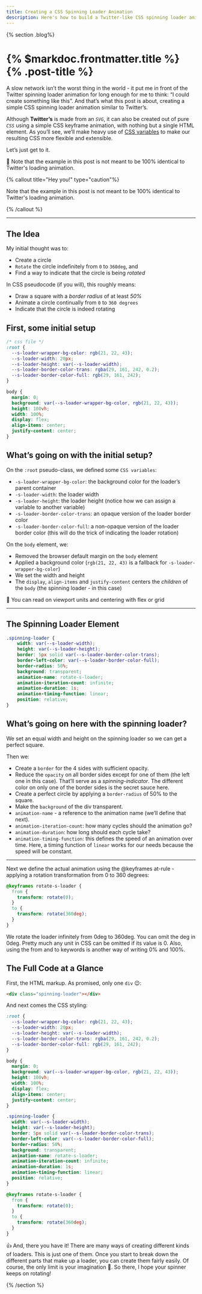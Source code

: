 ```yaml
---
title: Creating a CSS Spinning Loader Animation
description: Here's how to build a Twitter-like CSS spinning loader animation. We also make heavy use of CSS variables, to show you how powerful they can be.
---
```


{% section .blog%}

# {% $markdoc.frontmatter.title %} {% .post-title %}

A slow network isn’t the worst thing in the world - it put me in front of the Twitter spinning loader animation for long enough for me to think: “I could create something like this”. And that’s what this post is about, creating a simple CSS spinning loader animation similar to Twitter’s.

Although **Twitter’s** is made from an *`SVG`*, it can also be created out of pure *`CSS`* using a simple CSS keyframe animation, with nothing but a single HTML element. As you’ll see, we’ll make heavy use of [CSS variables](https://alligator.io/css/css-variables/) to make our resulting CSS more flexible and extensible.

Let’s just get to it.

📌 Note that the example in this post is not meant to be 100% identical to Twitter's loading animation.

{% callout title="Hey you!" type="caution"%}

Note that the example in this post is not meant to be 100% identical to Twitter's loading animation.

{% /callout %}

---

## The Idea

My initial thought was to:
- Create a circle
- `Rotate` the circle indefinitely from `0` to `360deg`, and
- Find a way to indicate that the circle is being *rotated*

In CSS pseudocode (if you will), this roughly means:

- Draw a square with a *border radius* of at least *50%*
- Animate a circle continually from `0` to `360 degrees`
- Indicate that the circle is indeed rotating

## First, some initial setup

```css
/* css file */
:root {
  --s-loader-wrapper-bg-color: rgb(21, 22, 43);
  --s-loader-width: 20px;
  --s-loader-height: var(--s-loader-width);
  --s-loader-border-color-trans: rgba(29, 161, 242, 0.2);
  --s-loader-border-color-full: rgb(29, 161, 242);
}

body {
  margin: 0;
  background: var(--s-loader-wrapper-bg-color, rgb(21, 22, 43));
  height: 100vh;
  width: 100%;
  display: flex;
  align-items: center;
  justify-content: center;
}
```

## What’s going on with the initial setup?

On the `:root` pseudo-class, we defined some `CSS variables`:

- `-s-loader-wrapper-bg-color`: the background color for the loader’s parent container
- `-s-loader-width`: the loader width
- `-s-loader-height`: the loader height (notice how we can assign a variable to another variable)
- `-s-loader-border-color-trans`: an opaque version of the loader border color
- `-s-loader-border-color-full`: a non-opaque version of the loader border color (this will do the trick of indicating the loader rotation)

On the `body` element, we:

- Removed the browser default margin on the `body` element
- Applied a background color (`rgb(21, 22, 43)` is a fallback for `-s-loader-wrapper-bg-color`)
- We set the width and height
- The `display`, `align-items` and `justify-content` centers the *children* of the `body` (the spinning loader - in this case)

📌 You can read on viewport units and centering with flex or grid

---

## The Spinning Loader Element

```css
.spinning-loader {
	width: var(--s-loader-width);
	height: var(--s-loader-height);
	border: 5px solid var(--s-loader-border-color-trans);
	border-left-color: var(--s-loader-border-color-full);
	border-radius: 50%;
	background: transparent;
	animation-name: rotate-s-loader;
	animation-iteration-count: infinite;
	animation-duration: 1s;
	animation-timing-function: linear;
	position: relative;
}
```

## What’s going on here with the spinning loader?

We set an equal width and height on the spinning loader so we can get a perfect square.

Then we:

- Create a `border` for the 4 sides with sufficient opacity.
- Reduce the `opacity` on all border sides except for one of them (the left one in this case). That’ll serve as a *spinning-indicator*. The different color on only one of the border sides is the secret sauce here.
- Create a perfect circle by applying a `border-radius` of 50% to the square.
- Make the `background` of the div transparent.
- `animation-name` - a reference to the animation name (we’ll define that next).
- `animation-iteration-count`: how many cycles should the animation go?
- `animation-duration`: how long should each cycle take?
- `animation-timing-function`: this defines the speed of an animation over time. Here, a timing function of `linear` works for our needs because the speed will be constant.

---

Next we define the actual animation using the @keyframes at-rule - applying a rotation transformation from 0 to 360 degrees:

```css
@keyframes rotate-s-loader {
  from {
    transform: rotate(0);
  }
  to {
    transform: rotate(360deg);
  }
}
```

We rotate the loader infinitely from 0deg to 360deg. You can omit the deg in 0deg. Pretty much any unit in CSS can be omitted if its value is 0. Also, using the from and to keywords is another way of writing 0% and 100%.

## The Full Code at a Glance

First, the HTML markup. As promised, only one `div` 😉:

```html
<div class="spinning-loader"></div>
```

And next comes the CSS styling:

```css
:root {
  --s-loader-wrapper-bg-color: rgb(21, 22, 43);
  --s-loader-width: 20px;
  --s-loader-height: var(--s-loader-width);
  --s-loader-border-color-trans: rgba(29, 161, 242, 0.2);
  --s-loader-border-color-full: rgb(29, 161, 242);
}

body {
  margin: 0;
  background: var(--s-loader-wrapper-bg-color, rgb(21, 22, 43));
  height: 100vh;
  width: 100%;
  display: flex;
  align-items: center;
  justify-content: center;
}

.spinning-loader {
  width: var(--s-loader-width);
  height: var(--s-loader-height);
  border: 5px solid var(--s-loader-border-color-trans);
  border-left-color: var(--s-loader-border-color-full);
  border-radius: 50%;
  background: transparent;
  animation-name: rotate-s-loader;
  animation-iteration-count: infinite;
  animation-duration: 1s;
  animation-timing-function: linear;
  position: relative;
}

@keyframes rotate-s-loader {
  from {
    transform: rotate(0);
  }
  to {
    transform: rotate(360deg);
  }
}
```

👍 And, there you have it! There are many ways of creating different kinds of loaders. This is just one of them. Once you start to break down the different parts that make up a loader, you can create them fairly easily. Of course, the only limit is your imagination 🌈. So there, I hope your spinner keeps on rotating!

{% /section %}
